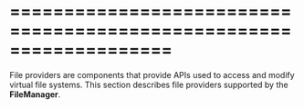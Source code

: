 ===================================================================
===================================================================

<!--shortDescription-->
File providers are components that provide APIs used to access and modify virtual file systems. This section describes file providers supported by the **FileManager**.
<!--/shortDescription-->

<!--fullDescription-->

<!--/fullDescription-->